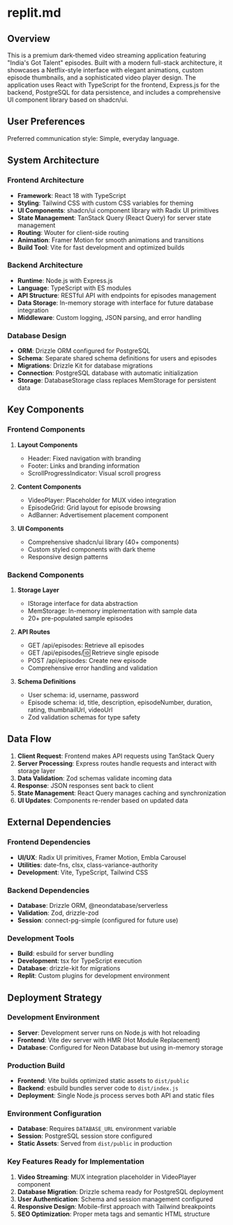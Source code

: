 # replit.md

## Overview

This is a premium dark-themed video streaming application featuring "India's Got Talent" episodes. Built with a modern full-stack architecture, it showcases a Netflix-style interface with elegant animations, custom episode thumbnails, and a sophisticated video player design. The application uses React with TypeScript for the frontend, Express.js for the backend, PostgreSQL for data persistence, and includes a comprehensive UI component library based on shadcn/ui.

## User Preferences

Preferred communication style: Simple, everyday language.

## System Architecture

### Frontend Architecture
- **Framework**: React 18 with TypeScript
- **Styling**: Tailwind CSS with custom CSS variables for theming
- **UI Components**: shadcn/ui component library with Radix UI primitives
- **State Management**: TanStack Query (React Query) for server state management
- **Routing**: Wouter for client-side routing
- **Animation**: Framer Motion for smooth animations and transitions
- **Build Tool**: Vite for fast development and optimized builds

### Backend Architecture
- **Runtime**: Node.js with Express.js
- **Language**: TypeScript with ES modules
- **API Structure**: RESTful API with endpoints for episodes management
- **Data Storage**: In-memory storage with interface for future database integration
- **Middleware**: Custom logging, JSON parsing, and error handling

### Database Design
- **ORM**: Drizzle ORM configured for PostgreSQL
- **Schema**: Separate shared schema definitions for users and episodes
- **Migrations**: Drizzle Kit for database migrations
- **Connection**: PostgreSQL database with automatic initialization
- **Storage**: DatabaseStorage class replaces MemStorage for persistent data

## Key Components

### Frontend Components
1. **Layout Components**
   - Header: Fixed navigation with branding
   - Footer: Links and branding information
   - ScrollProgressIndicator: Visual scroll progress

2. **Content Components**
   - VideoPlayer: Placeholder for MUX video integration
   - EpisodeGrid: Grid layout for episode browsing
   - AdBanner: Advertisement placement component

3. **UI Components**
   - Comprehensive shadcn/ui library (40+ components)
   - Custom styled components with dark theme
   - Responsive design patterns

### Backend Components
1. **Storage Layer**
   - IStorage interface for data abstraction
   - MemStorage: In-memory implementation with sample data
   - 20+ pre-populated sample episodes

2. **API Routes**
   - GET /api/episodes: Retrieve all episodes
   - GET /api/episodes/:id: Retrieve single episode
   - POST /api/episodes: Create new episode
   - Comprehensive error handling and validation

3. **Schema Definitions**
   - User schema: id, username, password
   - Episode schema: id, title, description, episodeNumber, duration, rating, thumbnailUrl, videoUrl
   - Zod validation schemas for type safety

## Data Flow

1. **Client Request**: Frontend makes API requests using TanStack Query
2. **Server Processing**: Express routes handle requests and interact with storage layer
3. **Data Validation**: Zod schemas validate incoming data
4. **Response**: JSON responses sent back to client
5. **State Management**: React Query manages caching and synchronization
6. **UI Updates**: Components re-render based on updated data

## External Dependencies

### Frontend Dependencies
- **UI/UX**: Radix UI primitives, Framer Motion, Embla Carousel
- **Utilities**: date-fns, clsx, class-variance-authority
- **Development**: Vite, TypeScript, Tailwind CSS

### Backend Dependencies
- **Database**: Drizzle ORM, @neondatabase/serverless
- **Validation**: Zod, drizzle-zod
- **Session**: connect-pg-simple (configured for future use)

### Development Tools
- **Build**: esbuild for server bundling
- **Development**: tsx for TypeScript execution
- **Database**: drizzle-kit for migrations
- **Replit**: Custom plugins for development environment

## Deployment Strategy

### Development Environment
- **Server**: Development server runs on Node.js with hot reloading
- **Frontend**: Vite dev server with HMR (Hot Module Replacement)
- **Database**: Configured for Neon Database but using in-memory storage

### Production Build
- **Frontend**: Vite builds optimized static assets to `dist/public`
- **Backend**: esbuild bundles server code to `dist/index.js`
- **Deployment**: Single Node.js process serves both API and static files

### Environment Configuration
- **Database**: Requires `DATABASE_URL` environment variable
- **Session**: PostgreSQL session store configured
- **Static Assets**: Served from `dist/public` in production

### Key Features Ready for Implementation
1. **Video Streaming**: MUX integration placeholder in VideoPlayer component
2. **Database Migration**: Drizzle schema ready for PostgreSQL deployment
3. **User Authentication**: Schema and session management configured
4. **Responsive Design**: Mobile-first approach with Tailwind breakpoints
5. **SEO Optimization**: Proper meta tags and semantic HTML structure